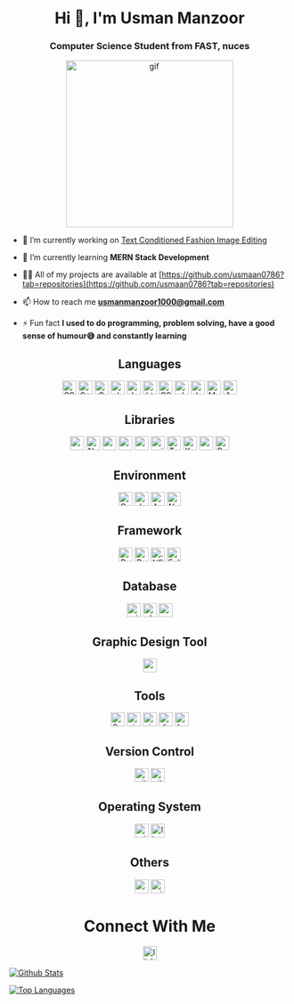 <div align="center">  
<img src="https://komarev.com/ghpvc/?username=usmaan0786&style=flat-square&color=blue" alt=""/>
</div>

<h1 align="center">Hi 👋, I'm Usman Manzoor</h1>
<h3 align="center">Computer Science Student from FAST, nuces</h3>

<p align = "center"> <img src = "https://camo.githubusercontent.com/cae12fddd9d6982901d82580bdf321d81fb299141098ca1c2d4891870827bf17/68747470733a2f2f6d69726f2e6d656469756d2e636f6d2f6d61782f313336302f302a37513379765349765f7430696f4a2d5a2e676966" alt = "gif" width = "300px"></p>

- 🔭 I’m currently working on [Text Conditioned Fashion Image Editing](https://github.com/usmaan0786/Text-Conditioned-Fashion-Image-Editing)

- 🌱 I’m currently learning **MERN Stack Development**

- 👨‍💻 All of my projects are available at [https://github.com/usmaan0786?tab=repositories](https://github.com/usmaan0786?tab=repositories)

- 📫 How to reach me **usmanmanzoor1000@gmail.com**

- ⚡ Fun fact **I used to do programming, problem solving, have a good sense of humour😅 and constantly learning**

<!-- https://simpleicons.org/?q=Assemb -->

<h2 align = "center">Languages</h2>
<p align = "center"> 
  <img src="https://img.shields.io/badge/-Python-3776AB?logo=Python&logoColor=fff" alt="CSS"width="fixed-content"height="25">
  <img src="https://img.shields.io/badge/-C++-00599C?logo=C++&logoColor=fff" alt="C++" width="fixed-content"height="25">
  <img src="https://img.shields.io/badge/-C-A8B9CC?logo=C&logoColor=fff" alt="C" width="fixed-content"height="25">
  <img src="https://img.shields.io/badge/-sharp-99CC00?logo=sharp&logoColor=fff" alt="sharp" width="fixed-content"height="25">
  <img src="https://img.shields.io/badge/-JavaScript-F7DF1E?logo=JavaScript&logoColor=fff" alt="JavaScript"width="fixed-content"height="25">
  <img src="https://img.shields.io/badge/-HTML-E34F26?logo=html5&logoColor=fff" alt="html"width="fixed-content"height="25">
  <img src="https://img.shields.io/badge/-CSS-1572B6?logo=css3&logoColor=fff" alt="CSS" width="fixed-content"height="25">
  <img src="https://img.shields.io/badge/-PHP-777BB4?logo=php&logoColor=fff" alt="php" width="fixed-content"height="25">
  <img src="https://img.shields.io/badge/-Java-e34f26?Color=fff" alt="Java"width="fixed-content"height="25">
  <img src="https://img.shields.io/badge/-MySql-4479A1?logo=MySql&logoColor=fff" alt="MySql" width="fixed-content"height="25">
  <img src="https://img.shields.io/badge/-Assembly Language-e34f26?Color=fff" alt="Assembly Language"width="fixed-content"height="25">
</p>

<h2 align = "center">Libraries</h2>
<p align = "center"> 
  <img src="https://img.shields.io/badge/-spaCy-09A3D5?logo=spaCy&logoColor=fff" alt="spaCy"width="fixed-content"height="25">
  <img src="https://img.shields.io/badge/-NumPy-013243?logo=NumPy&logoColor=fff" alt="NumPy"width="fixed-content"height="25">
  <img src="https://img.shields.io/badge/-pandas-150458?logo=pandas&logoColor=fff" alt="pandas"width="fixed-content"height="25">
  <img src="https://img.shields.io/badge/-matplotlib-e34f26?Color=fff" alt="matplotlib"width="fixed-content"height="25">
  <img src="https://img.shields.io/badge/-seaborn-e34f26?Color=fff" alt="seaborn"width="fixed-content"height="25">
  <img src="https://img.shields.io/badge/-scikitlearn-F7931E?logo=scikit-learn&logoColor=fff" alt="scikit-learn"width="fixed-content"height="25">
  <img src="https://img.shields.io/badge/-TensorFlow-FF6F00?logo=TensorFlow&logoColor=fff" alt="TensorFlow"width="fixed-content"height="25">
  <img src="https://img.shields.io/badge/-Keras-D00000?logo=Keras&logoColor=fff" alt="Keras"width="fixed-content"height="25">
  <img src="https://img.shields.io/badge/-opencv-5C3EE8?logo=opencv&logoColor=fff" alt="opencv"width="fixed-content"height="25">
  <img src="https://img.shields.io/badge/-Beautiful Soup-D00000?logo=Keras&logoColor=fff" alt="Beautiful Soup"width="fixed-content"height="25">
</p>

<h2 align = "center">Environment</h2>
<p align = "center"> 
  <img src="https://img.shields.io/badge/-Google Colab-F9AB00?logo=Google Colab&logoColor=fff" alt="Google Colab"width="fixed-content"height="25">
  <img src="https://img.shields.io/badge/-Jupyter-F37626?logo=Jupyter&logoColor=fff" alt="Jupyter"width="fixed-content"height="25">
  <img src="https://img.shields.io/badge/-Anaconda-44A833?logo=Anaconda&logoColor=fff" alt="Anaconda"width="fixed-content"height="25">
  <img src="https://img.shields.io/badge/-Netbeans-e34f26?Color=fff" alt="Netbeans"width="fixed-content"height="25">
</p>

<h2 align = "center">Framework</h2>
<p align = "center">
  <img src="https://img.shields.io/badge/-React-61DAFB?logo=React&logoColor=fff" alt="React"width="fixed-content"height="25">
  <img src="https://img.shields.io/badge/-Bootstrap-7952B3?logo=Bootstrap&logoColor=fff" alt="Bootstrap"width="fixed-content"height="25">
  <img src="https://img.shields.io/badge/-.NET-512BD4?logo=.NET&logoColor=fff" alt=".NET"width="fixed-content"height="25">
   <img src="https://img.shields.io/badge/-Eclipse IDE-2C2255?logoEclipse IDE&logoColor=fff" alt="Eclipse IDE"width="fixed-content"height="25">
</p>

<h2 align = "center">Database</h2>
<p align = "center"> 
  <img src="https://img.shields.io/badge/-microsoftsqlserver-CC2927?logo=microsoftsqlserver&logoColor=fff" alt="microsoftsqlserver"width="fixed-content"height="25">
  <img src="https://img.shields.io/badge/-phpmyadmin-6C78AF?logo=phpmyadmin&logoColor=fff" alt="phpmyadmin"width="fixed-content"height="25">
  <img src="https://img.shields.io/badge/-mariadb-003545?logo=mariadb&logoColor=fff" alt="mariadb"width="fixed-content"height="25">
</p>

<h2 align = "center">Graphic Design Tool</h2>
<p align = "center">
  <img src="https://img.shields.io/badge/-canva-00C4CC?logo=canva&logoColor=fff" alt="canva"width="fixed-content"height="25">
</p>

<h2 align = "center">Tools</h2>
<p align = "center"> 
  <img src="https://img.shields.io/badge/-Sublime Text-FF9800?logo=Sublime Text&logoColor=fff" alt="Sublime Text"width="fixed-content"height="25">
  <img src="https://img.shields.io/badge/-visualstudiocode-007ACC?logo=visualstudiocode&logoColor=fff" alt="visualstudiocode"width="fixed-content"height="25">
  <img src="https://img.shields.io/badge/-visualstudio-5C2D91?logo=visualstudio&logoColor=fff" alt="visualstudio"width="fixed-content"height="25">
  <img src="https://img.shields.io/badge/-diagramsdotnet-F08705?logo=diagramsdotnet&logoColor=fff" alt="diagramsdotnet"width="fixed-content"height="25">
  <img src="https://img.shields.io/badge/-LucidChart-e34f26?Color=fff" alt="LucidChart"width="fixed-content"height="25">
</p>

<h2 align = "center">Version Control</h2>
<p align = "center"> 
  <img src="https://img.shields.io/badge/-github-181717?logo=github&logoColor=fff" alt="github"width="fixed-content"height="25">
  <img src="https://img.shields.io/badge/-git-F05032?logo=git&logoColor=fff" alt="git"width="fixed-content"height="25">
</p>

<h2 align = "center">Operating System</h2>
<p align = "center"> 
  <img src="https://img.shields.io/badge/-windows-0078D6?logo=windows&logoColor=fff" alt="windows"width="fixed-content"height="25">
  <img src="https://img.shields.io/badge/-linux-FCC624?logo=linux&logoColor=fff" alt="linux"width="fixed-content"height="25">
</p>

<h2 align = "center">Others</h2>
<p align = "center"> 
  <img src="https://img.shields.io/badge/-powerbi-F2C811?logo=powerbi&logoColor=fff" alt="powerbi"width="fixed-content"height="25">
  <img src="https://img.shields.io/badge/-microsoftazure-0078D4?logo=microsoftazure&logoColor=fff" alt="microsoftazure"width="fixed-content"height="25">
</p>

<h1 align = "center">Connect With Me</h1>
<p align = "center"> 
  <a href = "https://www.linkedin.com/in/dawood-sarfraz-0466541b6">
    <img src="https://img.shields.io/badge/-linkedin-0A66C2?logo=linkedin&logoColor=fff" alt="linkedin"width="fixed-content"height="25"/>
  </a>
</p>

[![Github Stats](https://github-readme-stats.vercel.app/api?username=usmaan0786&count_private=true&show_icons=true&theme=radical)](https://github.com/usmaan0786)

[![Top Languages](https://github-readme-stats.vercel.app/api/top-langs/?username=usmaan0786&langs_count=11&layout=compact&hide=html,css&theme=radical)](https://github.com/usmaan0786)
